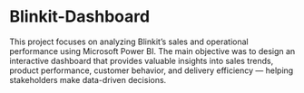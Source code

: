 # Blinkit-Dashboard
This project focuses on analyzing Blinkit’s sales and operational performance using Microsoft Power BI. The main objective was to design an interactive dashboard that provides valuable insights into sales trends, product performance, customer behavior, and delivery efficiency — helping stakeholders make data-driven decisions.
